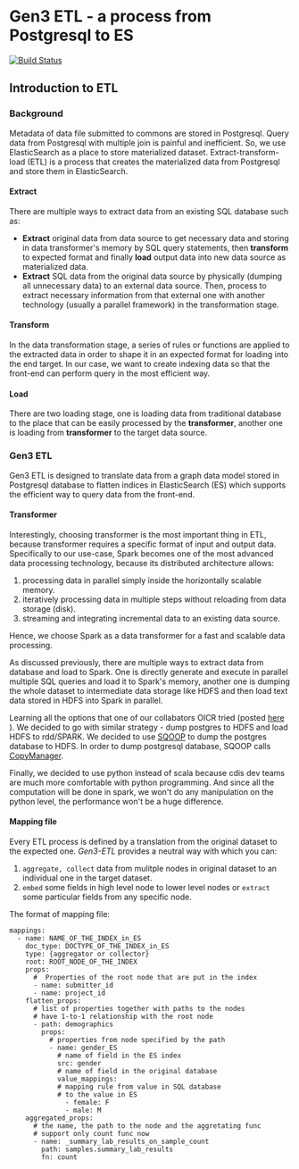 # Gen3 ETL - a process from Postgresql to ES

[![Build Status](https://travis-ci.com/uc-cdis/tube.svg?branch=feat/test-travis)](https://travis-ci.com/uc-cdis/tube)
## Introduction to ETL
### Background
Metadata of data file submitted to commons are stored in Postgresql. Query data from Postgresql with multiple join is painful and inefficient. So, we use ElasticSearch as a place to store materialized dataset. Extract-transform-load (ETL) is a process that creates the materialized data from Postgresql and store them in ElasticSearch.

#### Extract
There are multiple ways to extract data from an existing SQL database such as:
- **Extract** original data from data source to get necessary data and storing in data transformer's memory by SQL query statements, then **transform** to expected format and finally **load** output data into new data source as materialized data.
- **Extract** SQL data from the original data source by physically (dumping all unnecessary data) to an external data source. Then, process to extract necessary information from that external one with another technology (usually a parallel framework) in the transformation stage.

#### Transform
In the data transformation stage, a series of rules or functions are applied to the extracted data in order to shape it in an expected format for loading into the end target. In our case, we want to create indexing data so that the front-end can perform query in the most efficient way.

#### Load
There are two loading stage, one is loading data from traditional database to the place that can be easily processed by the **transformer**, another one is loading from **transformer** to the target data source.

### Gen3 ETL
Gen3 ETL is designed to translate data from a graph data model stored in Postgresql database to flatten indices in ElasticSearch (ES) which supports the efficient way to query data from the front-end. 
#### Transformer
Interestingly, choosing transformer is the most important thing in ETL, because transformer requires a specific format of input and output data.
Specifically to our use-case, Spark becomes one of the most advanced data processing technology, because its distributed architecture allows:
 1. processing data in parallel simply inside the horizontally scalable memory.
 2. iteratively processing data in multiple steps without reloading from data storage (disk). 
 3. streaming and integrating incremental data to an existing data source.

Hence, we choose Spark as a data transformer for a fast and scalable data processing. 

As discussed previously, there are multiple ways to extract data from database and load to Spark. One is directly generate and execute in parallel multiple SQL queries and load it to Spark's memory, another one is dumping the whole dataset to intermediate data storage like HDFS and then load text data stored in HDFS into Spark in parallel.  

Learning all the options that one of our collabators OICR tried (posted [here](https://softeng.oicr.on.ca/grant_guo/2017/08/14/spark/) ). We decided to go with similar strategy - dump postgres to HDFS and load HDFS to rdd/SPARK.
We decided to use [SQOOP](https://github.com/apache/sqoop) to dump the postgres database to HDFS. In order to dump postgresql database, SQOOP calls [CopyManager](https://jdbc.postgresql.org/documentation/publicapi/org/postgresql/copy/CopyManager.html).

<!-- We decided to use spark for running the ETL process, because:
1. It was used in our previous projects so we have familiarity with the framework and a certain level of confidence that it will work.
2. It scales very well with the data. We don't need to change any code when the data scale changes.
3. Good python API that's low learning curve for cdis dev teams. -->

Finally, we decided to use python instead of scala because cdis dev teams are much more comfortable with python programming. And since all the computation will be done in spark, we won't do any manipulation on the python level, the performance won't be a huge difference.

#### Mapping file
Every ETL process is defined by a translation from the original dataset to the expected one. *Gen3-ETL* provides a neutral way with which you can:
 1. `aggregate, collect` data from mulitple nodes in original dataset to an individual one in the target dataset.
 2. `embed` some fields in high level node to lower level nodes or `extract` some particular fields from any specific node.

The format of mapping file:
```
mappings:
  - name: NAME_OF_THE_INDEX_in_ES
    doc_type: DOCTYPE_OF_THE_INDEX_in_ES
    type: {aggregator or collector}
    root: ROOT_NODE_OF_THE_INDEX
    props:
      #  Properties of the root node that are put in the index
      - name: submitter_id
      - name: project_id
    flatten_props:
      # list of properties together with paths to the nodes 
      # have 1-to-1 relationship with the root node
      - path: demographics
        props:
          # properties from node specified by the path
          - name: gender_ES
            # name of field in the ES index
            src: gender
            # name of field in the original database
            value_mappings:
            # mapping rule from value in SQL database 
            # to the value in ES
              - female: F
              - male: M
    aggregated_props:
      # the name, the path to the node and the aggretating func
      # support only count func now
      - name: _summary_lab_results_on_sample_count
        path: samples.summary_lab_results
        fn: count

```
